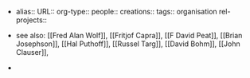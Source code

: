 - alias::
  URL::
  org-type::
  people::
  creations:: 
  tags:: organisation
  rel-projects::
  
  
- see also: [[Fred Alan Wolf]], [[Fritjof Capra]], [[F David Peat]], [[Brian Josephson]], [[Hal Puthoff]], [[Russel Targ]], [[David Bohm]], [[John Clauser]],
-